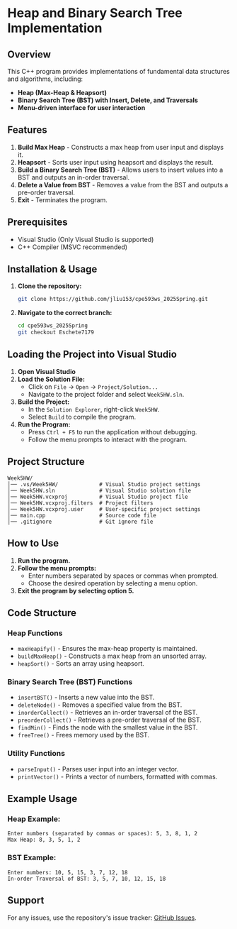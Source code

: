 # Heap and Binary Search Tree Implementation

## Overview

This C++ program provides implementations of fundamental data structures and algorithms, including:

- **Heap (Max-Heap & Heapsort)**
- **Binary Search Tree (BST) with Insert, Delete, and Traversals**
- **Menu-driven interface for user interaction**

## Features

1. **Build Max Heap** - Constructs a max heap from user input and displays it.
2. **Heapsort** - Sorts user input using heapsort and displays the result.
3. **Build a Binary Search Tree (BST)** - Allows users to insert values into a BST and outputs an in-order traversal.
4. **Delete a Value from BST** - Removes a value from the BST and outputs a pre-order traversal.
5. **Exit** - Terminates the program.

## Prerequisites

- Visual Studio (Only Visual Studio is supported)
- C++ Compiler (MSVC recommended)

## Installation & Usage

1. **Clone the repository:**
   ```sh
   git clone https://github.com/jliu153/cpe593ws_2025Spring.git
   ```
2. **Navigate to the correct branch:**
   ```sh
   cd cpe593ws_2025Spring
   git checkout Eschete7179
   ```

## Loading the Project into Visual Studio

1. **Open Visual Studio**
2. **Load the Solution File:**
   - Click on `File` → `Open` → `Project/Solution...`
   - Navigate to the project folder and select `Week5HW.sln`.
3. **Build the Project:**
   - In the `Solution Explorer`, right-click `Week5HW`.
   - Select `Build` to compile the program.
4. **Run the Program:**
   - Press `Ctrl + F5` to run the application without debugging.
   - Follow the menu prompts to interact with the program.

## Project Structure

```
Week5HW/
│── .vs/Week5HW/             # Visual Studio project settings
│── Week5HW.sln              # Visual Studio solution file
│── Week5HW.vcxproj          # Visual Studio project file
│── Week5HW.vcxproj.filters  # Project filters
│── Week5HW.vcxproj.user     # User-specific project settings
│── main.cpp                 # Source code file
│── .gitignore               # Git ignore file
```

## How to Use

1. **Run the program.**
2. **Follow the menu prompts:**
   - Enter numbers separated by spaces or commas when prompted.
   - Choose the desired operation by selecting a menu option.
3. **Exit the program by selecting option 5.**

## Code Structure

### Heap Functions

- `maxHeapify()` - Ensures the max-heap property is maintained.
- `buildMaxHeap()` - Constructs a max heap from an unsorted array.
- `heapSort()` - Sorts an array using heapsort.

### Binary Search Tree (BST) Functions

- `insertBST()` - Inserts a new value into the BST.
- `deleteNode()` - Removes a specified value from the BST.
- `inorderCollect()` - Retrieves an in-order traversal of the BST.
- `preorderCollect()` - Retrieves a pre-order traversal of the BST.
- `findMin()` - Finds the node with the smallest value in the BST.
- `freeTree()` - Frees memory used by the BST.

### Utility Functions

- `parseInput()` - Parses user input into an integer vector.
- `printVector()` - Prints a vector of numbers, formatted with commas.

## Example Usage

### Heap Example:

```
Enter numbers (separated by commas or spaces): 5, 3, 8, 1, 2
Max Heap: 8, 3, 5, 1, 2
```

### BST Example:

```
Enter numbers: 10, 5, 15, 3, 7, 12, 18
In-order Traversal of BST: 3, 5, 7, 10, 12, 15, 18
```

## Support

For any issues, use the repository's issue tracker: [GitHub Issues](https://github.com/jliu153/cpe593ws_2025Spring/issues).


